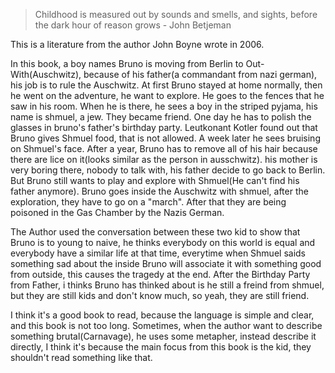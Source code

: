 > Childhood is measured out by sounds and smells, and sights, before the dark hour of reason grows - John Betjeman


This is a literature from the author John Boyne wrote in 2006.


In this book, a boy names Bruno is moving from Berlin to Out-With(Auschwitz), because of his father(a commandant from nazi german), his job is to rule the Auschwitz. At first Bruno stayed at home normally, then he went on the adventure, he want to explore. He goes to the fences that he saw in his room. When he is there, he sees a boy in the striped pyjama, his name is shmuel, a jew. They became friend. One day he has to polish the glasses in bruno's father's birthday party. Leutkonant Kotler found out that Bruno gives Shmuel food, that is not allowed. A week later he sees bruising on Shmuel's face. After a year, Bruno has to remove all of his hair because there are lice on it(looks similar as the person in ausschwitz). his mother is very boring there, nobody to talk with, his father decide to go back to Berlin. But Bruno still wants to play and explore with Shmuel(He can't find his father anymore). Bruno goes inside the Auschwitz with shmuel, after the exploration, they have to go on a "march". After that they are being poisoned in the Gas Chamber by the Nazis German. 


The Author used the conversation between these two kid to show that Bruno is to young to naive, he thinks everybody on this world is equal and everybody have a similar life at that time, everytime when Shmuel saids something sad about the inside Bruno will associate it with something good from outside, this causes the tragedy at the end. After the Birthday Party from Father, i thinks Bruno has thinked about is he still a freind from shmuel, but they are still kids and don't know much, so yeah, they are still friend.


I think it's a good book to read, because the language is simple and clear, and this book is not too long. Sometimes, when the author want to describe something brutal(Carnavage), he uses some metapher, instead describe it directly, I think it's because the main focus from this book is the kid, they shouldn't read something like that.